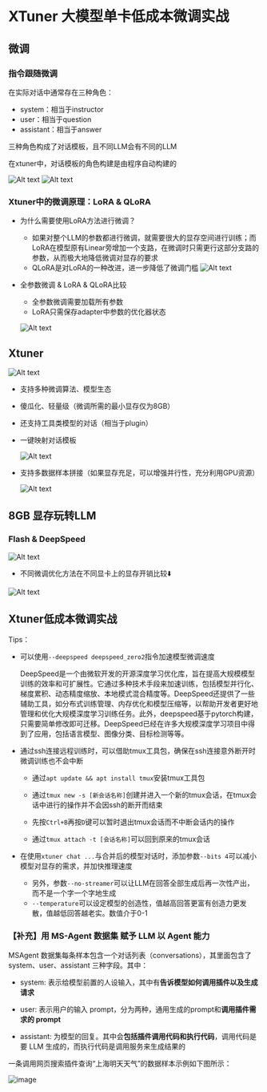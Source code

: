 # XTuner 大模型单卡低成本微调实战
## 微调
### 指令跟随微调
在实际对话中通常存在三种角色：
- system：相当于instructor
- user：相当于question
- assistant：相当于answer

三种角色构成了对话模板，且不同LLM会有不同的LLM

在xtuner中，对话模板的角色构建是由程序自动构建的

![Alt text](image.png)
![Alt text](image-1.png)
### Xtuner中的微调原理：LoRA & QLoRA
- 为什么需要使用LoRA方法进行微调？
    - 如果对整个LLM的参数都进行微调，就需要很大的显存空间进行训练；而LoRA在模型原有Linear旁增加一个支路，在微调时只需更行这部分支路的参数，从而极大地降低微调对显存的要求
    - QLoRA是对LoRA的一种改进，进一步降低了微调门槛
    ![Alt text](image-2.png)

- 全参数微调 & LoRA & QLoRA比较
    - 全参数微调需要加载所有参数
    - LoRA只需保存adapter中参数的优化器状态

    ![Alt text](image-3.png)
## Xtuner
![Alt text](image-4.png)

- 支持多种微调算法、模型生态
- 傻瓜化、轻量级（微调所需的最小显存仅为8GB）
- 还支持工具类模型的对话（相当于plugin）
- 一键映射对话模板

    ![Alt text](image-5.png)

- 支持多数据样本拼接（如果显存充足，可以增强并行性，充分利用GPU资源）

    ![Alt text](image-6.png)
## 8GB 显存玩转LLM
### Flash & DeepSpeed
![Alt text](image-7.png)

- 不同微调优化方法在不同显卡上的显存开销比较⬇️

![Alt text](image-8.png)

## Xtuner低成本微调实战
Tips：

- 可以使用`--deepspeed deepspeed_zero2`指令加速模型微调速度

    DeepSpeed是一个由微软开发的开源深度学习优化库，旨在提高大规模模型训练的效率和可扩展性。它通过多种技术手段来加速训练，包括模型并行化、梯度累积、动态精度缩放、本地模式混合精度等。DeepSpeed还提供了一些辅助工具，如分布式训练管理、内存优化和模型压缩等，以帮助开发者更好地管理和优化大规模深度学习训练任务。此外，deepspeed基于pytorch构建，只需要简单修改即可迁移。DeepSpeed已经在许多大规模深度学习项目中得到了应用，包括语言模型、图像分类、目标检测等等。

- 通过ssh连接远程训练时，可以借助tmux工具包，确保在ssh连接意外断开时微调训练也不会中断

    - 通过`apt update && apt install tmux`安装tmux工具包
    
    - 通过`tmux new -s [新会话名称]`创建并进入一个新的tmux会话，在tmux会话中进行的操作并不会因ssh的断开而结束
    
    - 先按`Ctrl+B`再按`D`键可以暂时退出tmux会话而不中断会话内的操作

    - 通过`tmux attach -t [会话名称]`可以回到原来的tmux会话

- 在使用`xtuner chat ...`与合并后的模型对话时，添加参数`--bits 4`可以减小模型对显存的需求，并加快推理速度

    - 另外，参数`--no-streamer`可以让LLM在回答全部生成后再一次性产出，而不是一个字一个字地生成
    - `--temperature`可以设定模型的创造性，值越高回答更富有创造力更发散，值越低回答越老实。数值介于0-1

### 【补充】用 MS-Agent 数据集 赋予 LLM 以 Agent 能力

MSAgent 数据集每条样本包含一个对话列表（conversations），其里面包含了 system、user、assistant 三种字段。其中：

- system: 表示给模型前置的人设输入，其中有**告诉模型如何调用插件以及生成请求**

- user: 表示用户的输入 prompt，分为两种，通用生成的prompt和**调用插件需求的 prompt**

- assistant: 为模型的回复。其中会**包括插件调用代码和执行代码**，调用代码是要 LLM 生成的，而执行代码是调用服务来生成结果的

一条调用网页搜索插件查询“上海明天天气”的数据样本示例如下图所示：

![image](./msagent_data.png)
